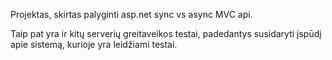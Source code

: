 Projektas, skirtas palyginti asp.net sync vs async MVC api.

Taip pat yra ir kitų serverių greitaveikos testai, padedantys susidaryti įspūdį apie sistemą, kurioje yra leidžiami testai.
